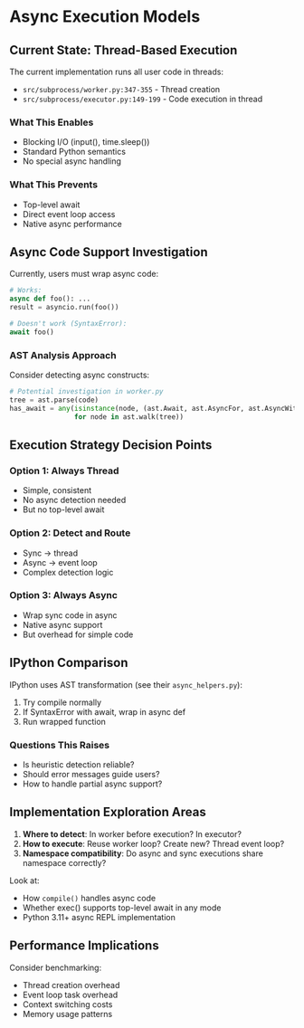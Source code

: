 # Async Execution Models

## Current State: Thread-Based Execution

The current implementation runs all user code in threads:

- `src/subprocess/worker.py:347-355` - Thread creation
- `src/subprocess/executor.py:149-199` - Code execution in thread

### What This Enables
- Blocking I/O (input(), time.sleep())
- Standard Python semantics
- No special async handling

### What This Prevents
- Top-level await
- Direct event loop access
- Native async performance

## Async Code Support Investigation

Currently, users must wrap async code:

```python
# Works:
async def foo(): ...
result = asyncio.run(foo())

# Doesn't work (SyntaxError):
await foo()
```

### AST Analysis Approach

Consider detecting async constructs:

```python
# Potential investigation in worker.py
tree = ast.parse(code)
has_await = any(isinstance(node, (ast.Await, ast.AsyncFor, ast.AsyncWith))
                for node in ast.walk(tree))
```

## Execution Strategy Decision Points

### Option 1: Always Thread
- Simple, consistent
- No async detection needed
- But no top-level await

### Option 2: Detect and Route
- Sync → thread
- Async → event loop
- Complex detection logic

### Option 3: Always Async
- Wrap sync code in async
- Native async support
- But overhead for simple code

## IPython Comparison

IPython uses AST transformation (see their `async_helpers.py`):
1. Try compile normally
2. If SyntaxError with await, wrap in async def
3. Run wrapped function

### Questions This Raises

- Is heuristic detection reliable?
- Should error messages guide users?
- How to handle partial async support?

## Implementation Exploration Areas

1. **Where to detect**: In worker before execution? In executor?
2. **How to execute**: Reuse worker loop? Create new? Thread event loop?
3. **Namespace compatibility**: Do async and sync executions share namespace correctly?

Look at:
- How `compile()` handles async code
- Whether exec() supports top-level await in any mode
- Python 3.11+ async REPL implementation

## Performance Implications

Consider benchmarking:
- Thread creation overhead
- Event loop task overhead  
- Context switching costs
- Memory usage patterns